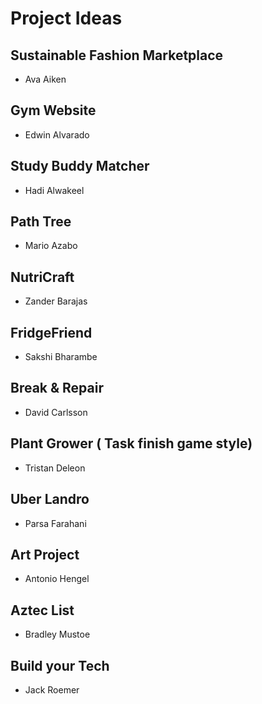 # Project Ideas

## Sustainable Fashion Marketplace

- Ava Aiken

## Gym Website

- Edwin Alvarado

## Study Buddy Matcher

- Hadi Alwakeel

## Path Tree

- Mario Azabo

## NutriCraft

- Zander Barajas

## FridgeFriend

- Sakshi Bharambe

## Break & Repair

- David Carlsson

## Plant Grower ( Task finish game style)

- Tristan Deleon

## Uber Landro

- Parsa Farahani

## Art Project

- Antonio Hengel

## Aztec List

- Bradley Mustoe

## Build your Tech

- Jack Roemer
